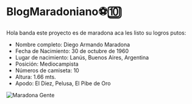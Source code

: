 # BlogMaradoniano⚽🔟

Hola banda este proyecto es de maradona aca les listo su logros putos:

- Nombre completo:	Diego Armando Maradona
- Fecha de Nacimiento:	30 de octubre de 1960
- Lugar de nacimiento:	Lanús, Buenos Aires, Argentina
- Posición:	Mediocampista
- Números de camiseta:	10
- Altura:	1.66 mts.
- Apodo:	El Diez, Pelusa, El Pibe de Oro

![Maradona Gente](https://www.sobrefutbol.com/imagenes/jugadores/m/diego_maradona.jpg "Maradona Gente")
